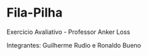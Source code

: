 # Fila-Pilha

Exercicio Avaliativo - Professor Anker Loss

Integrantes: Guilherme Rudio e Ronaldo Bueno
